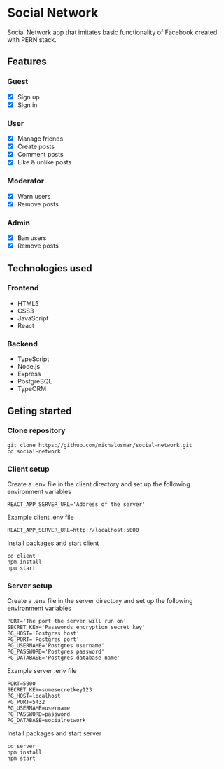 # Social Network

Social Network app that imitates basic functionality of Facebook created with PERN stack.

## Features

### Guest

- [x] Sign up
- [x] Sign in

### User

- [x] Manage friends
- [x] Create posts
- [x] Comment posts
- [x] Like & unlike posts

### Moderator

- [x] Warn users
- [x] Remove posts

### Admin

- [x] Ban users
- [x] Remove posts

## Technologies used

### Frontend

- HTML5
- CSS3
- JavaScript
- React

### Backend

- TypeScript
- Node.js
- Express
- PostgreSQL
- TypeORM

## Geting started

### Clone repository

```
git clone https://github.com/michalosman/social-network.git
cd social-network
```

### Client setup

Create a .env file in the client directory and set up the following environment variables

```
REACT_APP_SERVER_URL='Address of the server'
```

Example client .env file

```
REACT_APP_SERVER_URL=http://localhost:5000
```

Install packages and start client

```
cd client
npm install
npm start
```

### Server setup

Create a .env file in the server directory and set up the following environment variables

```
PORT='The port the server will run on'
SECRET_KEY='Passwords encryption secret key'
PG_HOST='Postgres host'
PG_PORT='Postgres port'
PG_USERNAME='Postgres username'
PG_PASSWORD='Postgres password'
PG_DATABASE='Postgres database name'
```

Example server .env file

```
PORT=5000
SECRET_KEY=somesecretkey123
PG_HOST=localhost
PG_PORT=5432
PG_USERNAME=username
PG_PASSWORD=password
PG_DATABASE=socialnetwork
```

Install packages and start server

```
cd server
npm install
npm start
```
